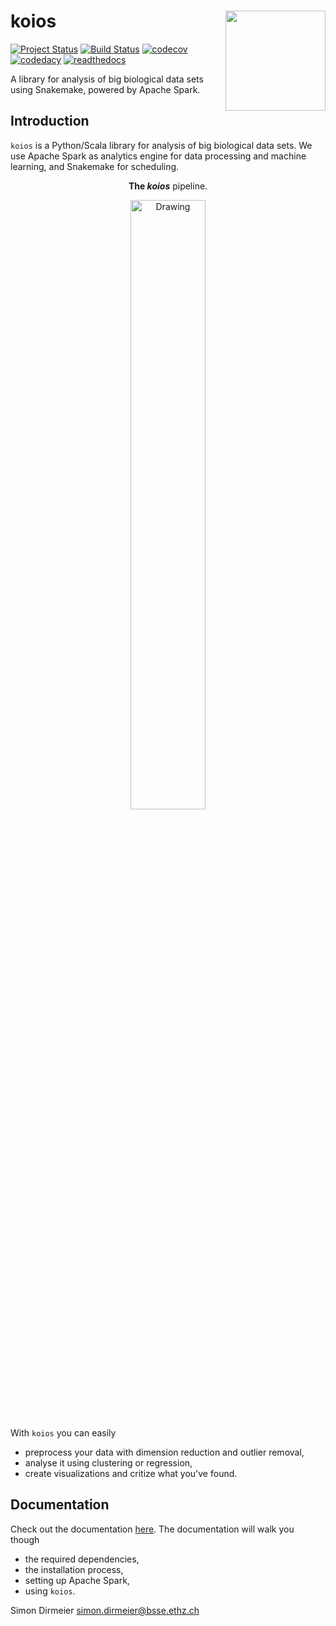 # koios <img src="https://github.com/cbg-ethz/biospark/blob/develop/fig/sticker_koios.png" align="right" width="160px"/>

[![Project Status](http://www.repostatus.org/badges/latest/wip.svg)](http://www.repostatus.org/#wip)
[![Build Status](https://travis-ci.org/cbg-ethz/koios.svg?branch=master)](https://travis-ci.org/cbg-ethz/koios/)
[![codecov](https://codecov.io/gh/cbg-ethz/koios/branch/master/graph/badge.svg)](https://codecov.io/gh/cbg-ethz/koios)
[![codedacy](https://api.codacy.com/project/badge/Grade/1822ba83768d4d7389ba667a9c839638)](https://www.codacy.com/app/simon-dirmeier/rnaiutilities_2?utm_source=github.com&amp;utm_medium=referral&amp;utm_content=cbg-ethz/koios&amp;utm_campaign=Badge_Grade)
[![readthedocs](https://readthedocs.org/projects/koios/badge/?version=latest)](http://koios.readthedocs.io/en/latest)

A library for analysis of big biological data sets using Snakemake, powered by Apache Spark.

## Introduction

`koios` is a Python/Scala library for analysis of big biological data sets.
We use Apache Spark as analytics engine for data processing and machine learning,
and Snakemake for scheduling.

<div align="center" style="margin: 2%;">
	<p><b>The <i>koios</i></b> pipeline.</p>
  <img src="https://rawgit.com/cbg-ethz/biospark/develop/fig/snakeflow.svg" alt="Drawing" width="50%" />
</div>


With `koios` you can easily

* preprocess your data with dimension reduction and outlier removal,
* analyse it using clustering or regression,
* create visualizations and critize what you've found.

## Documentation

Check out the documentation [here](https://cbg-ethz.github.io/koios/index.html).
The documentation will walk you though

* the required dependencies,
* the installation process,
* setting up Apache Spark,
* using `koios`.

Simon Dirmeier <a href="mailto:simon.dirmeier@bsse.ethz.ch">simon.dirmeier@bsse.ethz.ch</a>
